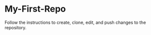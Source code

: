 # My-First-Repo
Follow the instructions to create, clone, edit, and push changes to the repository.
